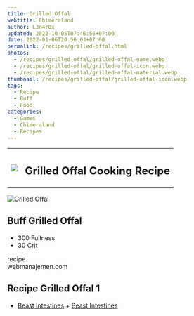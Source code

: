```yaml
---
title: Grilled Offal
webtitle: Chimeraland
author: L3n4r0x
updated: 2022-10-05T07:46:56+07:00
date: 2022-01-06T20:56:03+07:00
permalink: /recipes/grilled-offal.html
photos:
  - /recipes/grilled-offal/grilled-offal-name.webp
  - /recipes/grilled-offal/grilled-offal-icon.webp
  - /recipes/grilled-offal/grilled-offal-material.webp
thumbnail: /recipes/grilled-offal/grilled-offal-icon.webp
tags:
  - Recipe
  - Buff
  - Food
categories:
  - Games
  - Chimeraland
  - Recipes
---
```


<section id="bootstrap-wrapper"><link rel="stylesheet" href="https://cdn.statically.io/gh/dimaslanjaka/Web-Manajemen/40ac3225/css/bootstrap-4.5-wrapper.css"/><div class="row mb-2"><div class="col-md-12 mb-2"><table class="table" id="post-info"><tbody><tr><td><img class="d-inline-block me-2" src="/chimeraland/recipes/grilled-offal/grilled-offal-icon.webp" width="auto" height="auto"/></td><td><h1 class="fs-5">Grilled Offal Cooking Recipe</h1></td></tr></tbody></table></div></div><div class="card mb-2"><div class="row g-0"><div class="col-sm-4 position-relative mb-2"><img src="/chimeraland/recipes/grilled-offal/grilled-offal-material.webp" class="card-img fit-cover w-100 h-100" alt="Grilled Offal" data-fancybox="true"/></div><div class="col-sm-8 mb-2"><div class="card-body"><h2 class="card-title fs-5">Buff Grilled Offal</h2><div class="card-text"><ul><li>300 Fullness</li><li>30 Crit</li></ul></div><span class="badge rounded-pill bg-dark">recipe</span></div><div class="card-footer text-end text-muted">webmanajemen.com</div></div></div></div><div class="row mb-2"><div class="col-12 col-lg-6 recipe-item mb-2"><div class="card"><div class="card-body"><h2 class="card-title fs-5">Recipe Grilled Offal 1</h2><div class="card-text"><ul><li><a class="text-decoration-none" href="/chimeraland/materials/beast-intestines.html">Beast Intestines</a><span> + </span><a class="text-decoration-none" href="/chimeraland/materials/beast-intestines.html">Beast Intestines</a></li></ul></div></div></div></div></div></section>